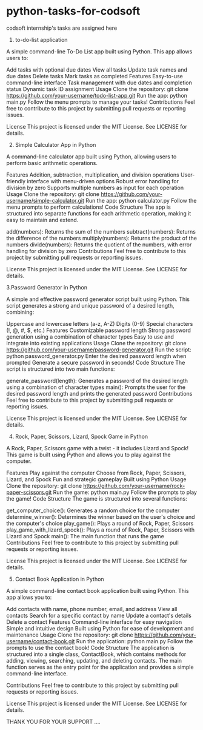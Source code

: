 # python-tasks-for-codsoft
codsoft internship's tasks are assigned here



1. to-do-list application

   
A simple command-line To-Do List app built using Python. This app allows users to:

Add tasks with optional due dates
View all tasks
Update task names and due dates
Delete tasks
Mark tasks as completed
Features
Easy-to-use command-line interface
Task management with due dates and completion status
Dynamic task ID assignment
Usage
Clone the repository: git clone https://github.com/your-username/todo-list-app.git
Run the app: python main.py
Follow the menu prompts to manage your tasks!
Contributions
Feel free to contribute to this project by submitting pull requests or reporting issues.

License
This project is licensed under the MIT License. See LICENSE for details.



2. Simple Calculator App in Python


A command-line calculator app built using Python, allowing users to perform basic arithmetic operations.

Features
Addition, subtraction, multiplication, and division operations
User-friendly interface with menu-driven options
Robust error handling for division by zero
Supports multiple numbers as input for each operation
Usage
Clone the repository: git clone https://github.com/your-username/simple-calculator.git
Run the app: python calculator.py
Follow the menu prompts to perform calculations!
Code Structure
The app is structured into separate functions for each arithmetic operation, making it easy to maintain and extend.

add(numbers): Returns the sum of the numbers
subtract(numbers): Returns the difference of the numbers
multiply(numbers): Returns the product of the numbers
divide(numbers): Returns the quotient of the numbers, with error handling for division by zero
Contributions
Feel free to contribute to this project by submitting pull requests or reporting issues.

License
This project is licensed under the MIT License. See LICENSE for details.


3.Password Generator in Python


A simple and effective password generator script built using Python. This script generates a strong and unique password of a desired length, combining:

Uppercase and lowercase letters (a-z, A-Z)
Digits (0-9)
Special characters (!, @, #, $, etc.)
Features
Customizable password length
Strong password generation using a combination of character types
Easy to use and integrate into existing applications
Usage
Clone the repository: git clone https://github.com/your-username/password-generator.git
Run the script: python password_generator.py
Enter the desired password length when prompted
Generate a secure password in seconds!
Code Structure
The script is structured into two main functions:

generate_password(length): Generates a password of the desired length using a combination of character types
main(): Prompts the user for the desired password length and prints the generated password
Contributions
Feel free to contribute to this project by submitting pull requests or reporting issues.

License
This project is licensed under the MIT License. See LICENSE for details.



4. Rock, Paper, Scissors, Lizard, Spock Game in Python


A Rock, Paper, Scissors game with a twist - it includes Lizard and Spock! This game is built using Python and allows you to play against the computer.

Features
Play against the computer
Choose from Rock, Paper, Scissors, Lizard, and Spock
Fun and strategic gameplay
Built using Python
Usage
Clone the repository: git clone https://github.com/your-username/rock-paper-scissors.git
Run the game: python main.py
Follow the prompts to play the game!
Code Structure
The game is structured into several functions:

get_computer_choice(): Generates a random choice for the computer
determine_winner(): Determines the winner based on the user's choice and the computer's choice
play_game(): Plays a round of Rock, Paper, Scissors
play_game_with_lizard_spock(): Plays a round of Rock, Paper, Scissors with Lizard and Spock
main(): The main function that runs the game
Contributions
Feel free to contribute to this project by submitting pull requests or reporting issues.

License
This project is licensed under the MIT License. See LICENSE for details.




5. Contact Book Application in Python


A simple command-line contact book application built using Python. This app allows you to:

Add contacts with name, phone number, email, and address
View all contacts
Search for a specific contact by name
Update a contact's details
Delete a contact
Features
Command-line interface for easy navigation
Simple and intuitive design
Built using Python for ease of development and maintenance
Usage
Clone the repository: git clone https://github.com/your-username/contact-book.git
Run the application: python main.py
Follow the prompts to use the contact book!
Code Structure
The application is structured into a single class, ContactBook, which contains methods for adding, viewing, searching, updating, and deleting contacts. The main function serves as the entry point for the application and provides a simple command-line interface.

Contributions
Feel free to contribute to this project by submitting pull requests or reporting issues.

License
This project is licensed under the MIT License. See LICENSE for details.







THANK YOU FOR YOUR SUPPORT ....
